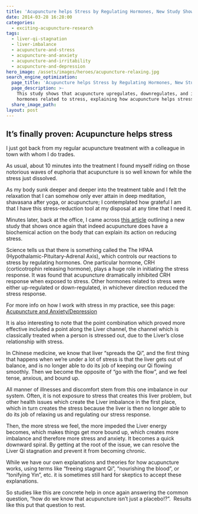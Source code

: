 ```yaml
---
title: 'Acupuncture helps Stress by Regulating Hormones, New Study Shows'
date: 2014-03-28 16:28:00
categories:
  - exciting-acupuncture-research
tags:
  - liver-qi-stagnation
  - liver-imbalance
  - acupuncture-and-stress
  - acupuncture-and-anxiety
  - acupuncture-and-irritability
  - acupuncture-and-depression
hero_image: /assets/images/heroes/acupuncture-relaxing.jpg
search_engine_optimization:
  page_title: 'Acupuncture helps Stress by Regulating Hormones, New Study Shows'
  page_description: >-
    This study shows that acupuncture upregulates, downregulates, and inhibits
    hormones related to stress, explaining how acupuncture helps stress.
  share_image_path:
layout: post
---
```


## It’s finally proven: Acupuncture helps stress

<div id="attachment_1769"><p>I just got back from my regular acupuncture treatment with a colleague in town with whom I do trades.</p><p>As usual, about 10 minutes into the treatment I found myself riding on those notorious waves of euphoria that acupuncture is so well known for while the stress just dissolved.</p><p>As my body sunk deeper and deeper into the treatment table and I felt the relaxation that I can somehow only ever attain in deep meditation, shavasana after yoga, or acupuncture; I contemplated how grateful I am that I have this stress-reduction tool at my disposal at any time that I need it.</p></div>

Minutes later, back at the office, I came across [this article](https://nhs.georgetown.edu/news/eshkevari-acupuncture-stress-study "Acupuncture proven to reduce stress") outlining a new study that shows once again that indeed acupuncture does have a biochemical action on the body that can explain its action on reducing stress.&nbsp;

Science tells us that there is something called the The HPAA (Hypothalamic-Pituitary-Adrenal Axis), which controls our reactions to stress by regulating hormones. One particular hormone, CRH (corticotrophin releasing hormone), plays a huge role in initiating the stress response. It was found that acupuncture dramatically inhibited CRH response when exposed to stress. Other hormones related to stress were either up-regulated or down-regulated, in whichever direction reduced the stress response.

For more info on how I work with stress in my practice, see this page: [Acupuncture and Anxiety/Depression](http://www.wisdomwaysacupuncture.com/acupuncture-conditions-treated/chronic-internal-medical-conditions/acupuncture-for-anxiety-depression/ "Anxiety/Depression")

It is also interesting to note that the point combination which proved more effective included a point along the Liver channel, the channel which is classically treated when a person is stressed out, due to the Liver’s close relationship with stress.&nbsp;

In Chinese medicine, we know that liver “spreads the Qi”, and the first thing that happens when we’re under a lot of stress is that the liver gets out of balance, and is no longer able to do its job of keeping our Qi flowing smoothly. Then we become the opposite of “go with the flow”, and we feel tense, anxious, and bound up.

All manner of illnesses and discomfort stem from this one imbalance in our system. Often, it is not exposure to stress that creates this liver problem, but other health issues which create the Liver imbalance in the first place, which in turn creates the stress because the liver is then no longer able to do its job of relaxing us and regulating our stress response.

Then, the more stress we feel, the more impeded the Liver energy becomes, which makes things get more bound up, which creates more imbalance and therefore more stress and anxiety. It becomes a quick downward spiral. By getting at the root of the issue, we can resolve the Liver Qi stagnation and prevent it from becoming chronic.

While we have our own explanations and theories for how acupuncture works, using terms like “freeing stagnant Qi”, “nourishing the blood”, or “tonifying Yin”, etc. it is sometimes still hard for skeptics to accept these explanations.

So studies like this are concrete help in once again answering the common question, “how do we know that acupuncture isn’t just a placebo!?”.&nbsp; Results like this put that question to rest.